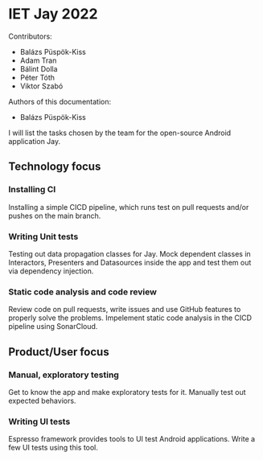 # IET Jay 2022

Contributors:

- Balázs Püspök-Kiss
- Adam Tran
- Bálint Dolla
- Péter Tóth
- Viktor Szabó

Authors of this documentation:

- Balázs Püspök-Kiss

I will list the tasks chosen by the team for the open-source Android application Jay.

## Technology focus

### Installing CI

Installing a simple CICD pipeline, which runs test on pull requests and/or pushes on the main branch.

### Writing Unit tests

Testing out data propagation classes for Jay. Mock dependent classes in Interactors, Presenters and Datasources inside the app and test them out via dependency injection.

### Static code analysis and code review

Review code on pull requests, write issues and use GitHub features to properly solve the problems. Impelement static code analysis in the CICD pipeline using SonarCloud.

## Product/User focus

### Manual, exploratory testing

Get to know the app and make exploratory tests for it. Manually test out expected behaviors.

### Writing UI tests

Espresso framework provides tools to UI test Android applications. Write a few UI tests using this tool.
